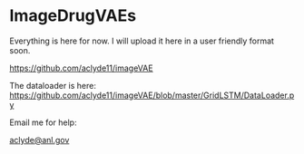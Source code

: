 # ImageDrugVAEs
Everything is here for now. I will upload it here in a user friendly format soon.

https://github.com/aclyde11/imageVAE


The dataloader is here:
https://github.com/aclyde11/imageVAE/blob/master/GridLSTM/DataLoader.py

Email me for help:

aclyde@anl.gov
